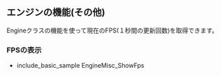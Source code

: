 ﻿
## エンジンの機能(その他)

Engineクラスの機能を使って現在のFPS(１秒間の更新回数)を取得できます。

### FPSの表示

* include_basic_sample EngineMisc_ShowFps